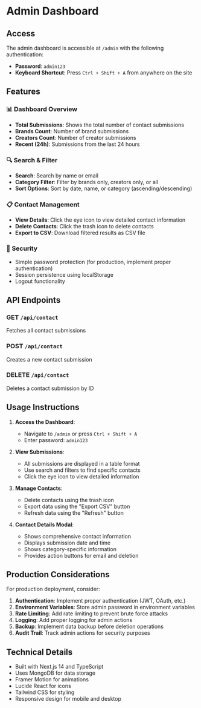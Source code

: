 # Admin Dashboard

## Access

The admin dashboard is accessible at `/admin` with the following authentication:

- **Password**: `admin123`
- **Keyboard Shortcut**: Press `Ctrl + Shift + A` from anywhere on the site

## Features

### 📊 Dashboard Overview
- **Total Submissions**: Shows the total number of contact submissions
- **Brands Count**: Number of brand submissions
- **Creators Count**: Number of creator submissions  
- **Recent (24h)**: Submissions from the last 24 hours

### 🔍 Search & Filter
- **Search**: Search by name or email
- **Category Filter**: Filter by brands only, creators only, or all
- **Sort Options**: Sort by date, name, or category (ascending/descending)

### 📋 Contact Management
- **View Details**: Click the eye icon to view detailed contact information
- **Delete Contacts**: Click the trash icon to delete contacts
- **Export to CSV**: Download filtered results as CSV file

### 🔐 Security
- Simple password protection (for production, implement proper authentication)
- Session persistence using localStorage
- Logout functionality

## API Endpoints

### GET `/api/contact`
Fetches all contact submissions

### POST `/api/contact`
Creates a new contact submission

### DELETE `/api/contact`
Deletes a contact submission by ID

## Usage Instructions

1. **Access the Dashboard**:
   - Navigate to `/admin` or press `Ctrl + Shift + A`
   - Enter password: `admin123`

2. **View Submissions**:
   - All submissions are displayed in a table format
   - Use search and filters to find specific contacts
   - Click the eye icon to view detailed information

3. **Manage Contacts**:
   - Delete contacts using the trash icon
   - Export data using the "Export CSV" button
   - Refresh data using the "Refresh" button

4. **Contact Details Modal**:
   - Shows comprehensive contact information
   - Displays submission date and time
   - Shows category-specific information
   - Provides action buttons for email and deletion

## Production Considerations

For production deployment, consider:

1. **Authentication**: Implement proper authentication (JWT, OAuth, etc.)
2. **Environment Variables**: Store admin password in environment variables
3. **Rate Limiting**: Add rate limiting to prevent brute force attacks
4. **Logging**: Add proper logging for admin actions
5. **Backup**: Implement data backup before deletion operations
6. **Audit Trail**: Track admin actions for security purposes

## Technical Details

- Built with Next.js 14 and TypeScript
- Uses MongoDB for data storage
- Framer Motion for animations
- Lucide React for icons
- Tailwind CSS for styling
- Responsive design for mobile and desktop
